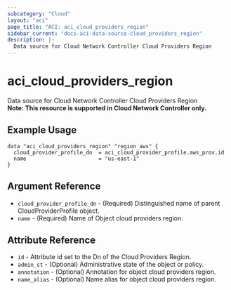 ```yaml
---
subcategory: "Cloud"
layout: "aci"
page_title: "ACI: aci_cloud_providers_region"
sidebar_current: "docs-aci-data-source-cloud_providers_region"
description: |-
  Data source for Cloud Network Controller Cloud Providers Region
---
```


# aci_cloud_providers_region #
Data source for Cloud Network Controller Cloud Providers Region  
<b>Note: This resource is supported in Cloud Network Controller only.</b>
## Example Usage ##

```hcl
data "aci_cloud_providers_region" "region_aws" {
  cloud_provider_profile_dn  = aci_cloud_provider_profile.aws_prov.id
  name                       = "us-east-1"
}
```
## Argument Reference ##
* `cloud_provider_profile_dn` - (Required) Distinguished name of parent CloudProviderProfile object.
* `name` - (Required) Name of Object cloud providers region.



## Attribute Reference

* `id` - Attribute id set to the Dn of the Cloud Providers Region.
* `admin_st` - (Optional) Administrative state of the object or policy.
* `annotation` - (Optional) Annotation for object cloud providers region.
* `name_alias` - (Optional) Name alias for object cloud providers region.
